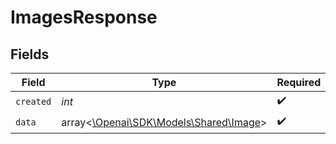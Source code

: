 # ImagesResponse


## Fields

| Field                                                                  | Type                                                                   | Required                                                               | Description                                                            |
| ---------------------------------------------------------------------- | ---------------------------------------------------------------------- | ---------------------------------------------------------------------- | ---------------------------------------------------------------------- |
| `created`                                                              | *int*                                                                  | :heavy_check_mark:                                                     | N/A                                                                    |
| `data`                                                                 | array<[\Openai\SDK\Models\Shared\Image](../../Models/Shared/Image.md)> | :heavy_check_mark:                                                     | N/A                                                                    |